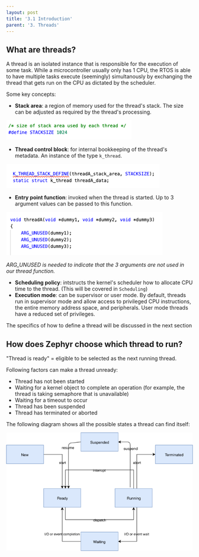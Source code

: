 ```yaml
---
layout: post
title: '3.1 Introduction'
parent: '3. Threads'
---
```


## What are threads?

A thread is an isolated instance that is responsible for the execution of some task. While a microcontroller usually only has 1 CPU, the RTOS is able to have multiple tasks execute (seemingly) simultanously by exchanging the thread that gets run on the CPU as dictated by the scheduler. 

 Some key concepts:
- **Stack area**: a region of memory used for the thread's stack. The size can be adjusted as required by the thread's processing.

![thread-stack-size](/images/threads/thread-stack-size.png)

- **Thread control block**: for internal bookkeeping of the thread's metadata. An instance of the type `k_thread`.

![thread-control-block](/images/threads/thread-control-block.png)

- **Entry point function**: invoked when the thread is started. Up to 3 argument values can be passed to this function.

![thread-entry-point](/images/threads/thread-entry-point.png)

_ARG_UNUSED is needed to indicate that the 3 arguments are not used in our thread function._

- **Scheduling policy**: intstructs the kernel's scheduler how to allocate CPU time to the thread. (This will be covered in `Scheduling`)
- **Execution mode**: can be supervisor or user mode. By default, threads run in supervisor mode and allow access to privileged CPU instructions, the entire memory address space, and peripherals. User mode threads have a reduced set of privileges.

The specifics of how to define a thread will be discussed in the next section

## How does Zephyr choose which thread to run?

"Thread is ready" = eligible to be selected as the next running thread.

Following factors can make a thread unready:
- Thread has not been started
- Waiting for a kernel object to complete an operation (for example, the thread is taking semaphore that is unavailable)
- Waiting for a timeout to occur
- Thread has been suspended
- Thread has terminated or aborted

The following diagram shows all the possible states a thread can find itself:

![thread_states](/images/threads/thread-states.png)